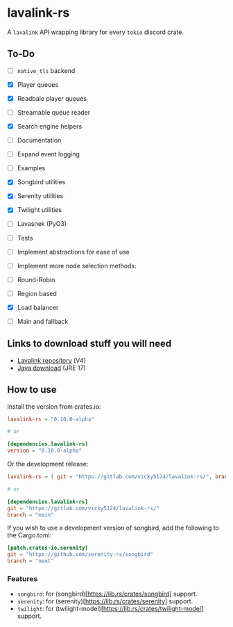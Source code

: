 # lavalink-rs

A `lavalink` API wrapping library for every `tokio` discord crate.

## To-Do

- [ ] `native_tls` backend
- [x] Player queues
- [x] Readbale player queues
- [ ] Streamable queue reader
- [x] Search engine helpers
- [ ] Documentation
- [ ] Expand event logging
- [ ] Examples
- [x] Songbird utilities
- [x] Serenity utilities
- [x] Twilight utilities
- [ ] Lavasnek (PyO3)
- [ ] Tests
- [ ] Implement abstractions for ease of use
- [ ] Implement more node selection methods:
 - [ ] Round-Robin
 - [ ] Region based
 - [x] Load balancer
 - [ ] Main and fallback



## Links to download stuff you will need

- [Lavalink repository](https://github.com/lavalink-devs/Lavalink) (V4)
- [Java download](https://adoptium.net/) (JRE 17)

## How to use

Install the version from crates.io:

```toml
lavalink-rs = "0.10.0-alpha"

# or

[dependencies.lavalink-rs]
version = "0.10.0-alpha"
```

Or the development release:

```toml
lavalink-rs = { git = "https://gitlab.com/vicky5124/lavalink-rs/", branch = "main"}

# or

[dependencies.lavalink-rs]
git = "https://gitlab.com/vicky5124/lavalink-rs/"
branch = "main"
```

If you wish to use a development version of songbird, add the following to the Cargo.toml:

```toml
[patch.crates-io.serenity]
git = "https://github.com/serenity-rs/songbird"
branch = "next"
```

### Features

- `songbird`: for (songbird)[https://lib.rs/crates/songbird] support.
- `serenity`: for (serenity)[https://lib.rs/crates/serenity] support.
- `twilight`: for (twilight-model)[https://lib.rs/crates/twilight-model] support.
